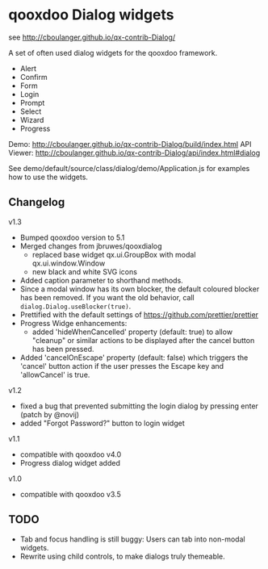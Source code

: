 qooxdoo Dialog widgets
======================

see http://cboulanger.github.io/qx-contrib-Dialog/

A set of often used dialog widgets for the qooxdoo framework.

- Alert
- Confirm
- Form
- Login
- Prompt
- Select
- Wizard
- Progress

Demo: http://cboulanger.github.io/qx-contrib-Dialog/build/index.html
API Viewer: http://cboulanger.github.io/qx-contrib-Dialog/api/index.html#dialog

See demo/default/source/class/dialog/demo/Application.js for examples how to use
the widgets.

Changelog
----------

v1.3
- Bumped qooxdoo version to 5.1
- Merged changes from jbruwes/qooxdialog
  - replaced base widget qx.ui.GroupBox with modal qx.ui.window.Window
  - new black and white SVG icons
- Added caption parameter to shorthand methods.
- Since a modal window has its own blocker, the  default coloured blocker has
  been removed. If you want the old behavior, call `dialog.Dialog.useBlocker(true)`.
- Prettified with the default settings of https://github.com/prettier/prettier
- Progress Widge enhancements:
  - added 'hideWhenCancelled' property (default: true) to allow "cleanup" or
    similar actions to be displayed after the cancel button has been pressed.
- Added 'cancelOnEscape' property (default: false) which triggers the 'cancel'
  button action if the user presses the Escape key and 'allowCancel' is true.

v1.2
- fixed a bug that prevented submitting the login dialog by pressing enter
  (patch by @novij)
- added "Forgot Password?" button to login widget

v1.1
- compatible with qooxdoo v4.0
- Progress dialog widget added

v1.0
- compatible with qooxdoo v3.5

TODO
----
- Tab and focus handling is still buggy: Users can tab into non-modal widgets.
- Rewrite using child controls, to make dialogs truly themeable. 
